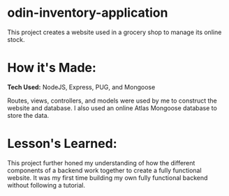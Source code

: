 # odin-inventory-application

This project creates a website used in a grocery shop to manage its online stock.

# How it's Made:

**Tech Used:** NodeJS, Express, PUG, and Mongoose

Routes, views, controllers, and models were used by me to construct the website and database. I also used an online Atlas Mongoose database to store the data.

# Lesson's Learned:

This project further honed my understanding of how the different components of a backend work together to create a fully functional website. It was my first time building my own fully functional backend without following a tutorial.
